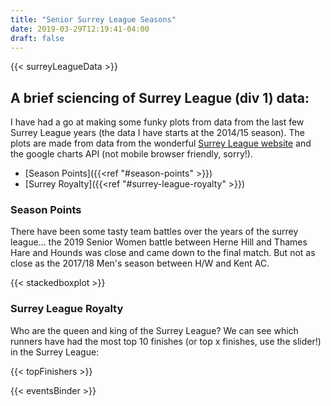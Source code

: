 ```yaml
---
title: "Senior Surrey League Seasons"
date: 2019-03-29T12:19:41-04:00
draft: false
---
```

{{< surreyLeagueData >}}

## A brief sciencing of Surrey League (div 1) data:
I have had a go at making some funky plots from data from the last few Surrey League years (the data I have starts at 
the 2014/15 season). The plots are made from data from the wonderful [Surrey League website](https://surreyleague.org/) and 
the google charts API (not mobile browser friendly, sorry!).

 - [Season Points]({{<ref "#season-points" >}})
 - [Surrey Royalty]({{<ref "#surrey-league-royalty" >}})


### Season Points
There have been some tasty team battles over the years of the surrey league... the 2019 Senior Women battle between 
Herne Hill and Thames Hare and Hounds was close and came down to the final match. But not as close as the 2017/18 Men's
season between H/W and Kent AC.

{{< stackedboxplot >}}


### Surrey League Royalty
Who are the queen and king of the Surrey League? We can see which runners have had the most top 10 finishes (or top x 
finishes, use the slider!) in the Surrey League:

{{< topFinishers >}}

{{< eventsBinder >}}


